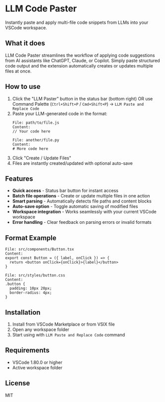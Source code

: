 # LLM Code Paster

Instantly paste and apply multi-file code snippets from LLMs into your VSCode workspace.

## What it does

LLM Code Paster streamlines the workflow of applying code suggestions from AI assistants like ChatGPT, Claude, or Copilot. Simply paste structured code output and the extension automatically creates or updates multiple files at once.

## How to use

1. Click the "LLM Paster" button in the status bar (bottom right)
   OR use Command Palette (`Ctrl+Shift+P` / `Cmd+Shift+P`) → `LLM Paste and Replace Code`
2. Paste your LLM-generated code in the format:
   ```
   File: path/to/file.js
   Content:
   // Your code here

   File: another/file.py
   Content:
   # More code here
   ```
3. Click "Create / Update Files"
4. Files are instantly created/updated with optional auto-save

## Features

- **Quick access** - Status bar button for instant access
- **Batch file operations** - Create or update multiple files in one action
- **Smart parsing** - Automatically detects file paths and content blocks
- **Auto-save option** - Toggle automatic saving of modified files
- **Workspace integration** - Works seamlessly with your current VSCode workspace
- **Error handling** - Clear feedback on parsing errors or invalid formats

## Format Example

```
File: src/components/Button.tsx
Content:
export const Button = ({ label, onClick }) => {
  return <button onClick={onClick}>{label}</button>
}

File: src/styles/button.css
Content:
.button {
  padding: 10px 20px;
  border-radius: 4px;
}
```

## Installation

1. Install from VSCode Marketplace or from VSIX file
2. Open any workspace folder
3. Start using with `LLM Paste and Replace Code` command

## Requirements

- VSCode 1.80.0 or higher
- Active workspace folder

## License

MIT